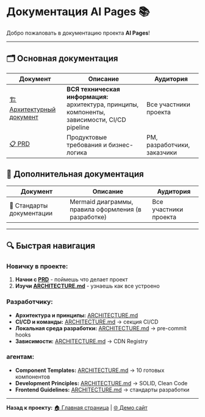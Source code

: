 # Документация AI Pages 📚

Добро пожаловать в документацию проекта **AI Pages**!

---

## 🗂️ Основная документация

| Документ                                         | Описание                                                                                         | Аудитория                   |
| ------------------------------------------------ | ------------------------------------------------------------------------------------------------ | --------------------------- |
| [🏗️ Архитектурный документ](./ARCHITECTURE.md) | **ВСЯ техническая информация:** архитектура, принципы, компоненты, зависимости, CI/CD pipeline | Все участники проекта |
| [📋 PRD](./PRD_AI_Pages.md)                     | Продуктовые требования и бизнес-логика                                                          | PM, разработчики, заказчики |

## 🎨 Дополнительная документация

| Документ                      | Описание                                              | Аудитория             |
| ----------------------------- | ----------------------------------------------------- | --------------------- |
| 📝 Стандарты документации    | Mermaid диаграммы, правила оформления (в разработке) | Все участники проекта |

---

## 🔍 Быстрая навигация

### **Новичку в проекте:**

1. **Начни с [PRD](./PRD_AI_Pages.md)** - поймешь что делает проект
2. **Изучи [ARCHITECTURE.md](./ARCHITECTURE.md)** - узнаешь как все устроено

### **Разработчику:**

- **Архитектура и принципы:** [ARCHITECTURE.md](./ARCHITECTURE.md)
- **CI/CD и команды:** [ARCHITECTURE.md](./ARCHITECTURE.md) → секция CI/CD
- **Локальная среда разработки:** [ARCHITECTURE.md](./ARCHITECTURE.md) → pre-commit hooks
- **Зависимости:** [ARCHITECTURE.md](./ARCHITECTURE.md) → CDN Registry

### **агентам:**

- **Component Templates:** [ARCHITECTURE.md](./ARCHITECTURE.md) → 10 готовых компонентов
- **Development Principles:** [ARCHITECTURE.md](./ARCHITECTURE.md) → SOLID, Clean Code
- **Frontend Guidelines:** [ARCHITECTURE.md](./ARCHITECTURE.md) → стандарты разработки

---

**Назад к проекту:** [🏠 Главная страница](../README.md) | [🌐 Демо сайт](https://w111.github.io/AI-Pages)
